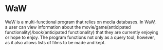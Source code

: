 # WaW
WaW is a multi-functional program that relies on media databases. In WaW, a user can view information about the movie/game(anticipated functionality)/book(anticipated functionality) that they are currently enjoying or hope to enjoy. The program functions not only as a query tool, however, as it also allows lists of films to be made and kept.
